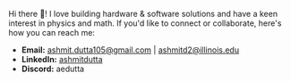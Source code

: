 Hi there 👋!
I love building hardware & software solutions and have a keen interest in physics and math. If you'd like to connect or collaborate, here's how you can reach me: 
- **Email:** ashmit.dutta105@gmail.com | ashmitd2@illinois.edu
- **LinkedIn:** [ashmitdutta](https://www.linkedin.com/in/ashmitdutta/)
- **Discord:** aedutta
<!--
**aedutta/aedutta** is a ✨ _special_ ✨ repository because its `README.md` (this file) appears on your GitHub profile.

Here are some ideas to get you started:

- 🔭 I’m currently working on ...
- 🌱 I’m currently learning ...
- 👯 I’m looking to collaborate on ...
- 🤔 I’m looking for help with ...
- 💬 Ask me about ...
- 📫 How to reach me: ...
- 😄 Pronouns: ...
- ⚡ Fun fact: ...
-->

